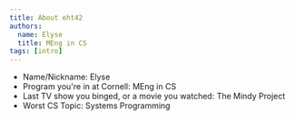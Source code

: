 ```yaml
---
title: About eht42
authors:
  name: Elyse
  title: MEng in CS
tags: [intro]
---
```


- Name/Nickname: Elyse
- Program you're in at Cornell: MEng in CS
- Last TV show you binged, or a movie you watched: The Mindy Project
- Worst CS Topic: Systems Programming
